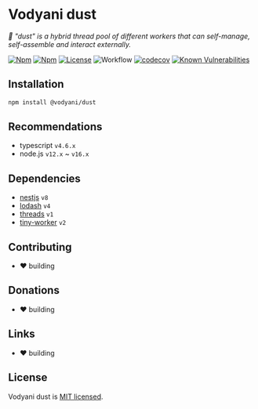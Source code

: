 # Vodyani dust

*🌟 "dust" is a hybrid thread pool of different workers that can self-manage, self-assemble and interact externally.*

[![Npm](https://img.shields.io/npm/v/@vodyani/dust)](https://www.npmjs.com/package/@vodyani/dust)
[![Npm](https://img.shields.io/npm/dm/@vodyani/dust)](https://www.npmjs.com/package/@vodyani/dust)
[![License](https://img.shields.io/github/license/vodyani/dust)](LICENSE)
![Workflow](https://github.com/vodyani/dust/actions/workflows/release.yml/badge.svg)
[![codecov](https://codecov.io/gh/vodyani/dust/branch/main/graph/badge.svg?token=YHBHSZH5PB)](https://codecov.io/gh/vodyani/dust)
[![Known Vulnerabilities](https://snyk.io/test/github/vodyani/dust/badge.svg?targetFile=package.json)](https://snyk.io/test/github/vodyani/dust?targetFile=package.json)

## Installation

```sh
npm install @vodyani/dust
```

## Recommendations

- typescript `v4.6.x`
- node.js `v12.x` ~ `v16.x`

## Dependencies

- [nestjs](https://github.com/nestjs) `v8`
- [lodash](https://github.com/lodash/lodash) `v4`
- [threads](https://github.com/andywer/threads.js) `v1`
- [tiny-worker](https://github.com/avoidwork/tiny-worker) `v2`

## Contributing

- ❤ building

## **Donations**

- ❤ building

## Links

- ❤ building

## License

Vodyani dust is [MIT licensed](LICENSE).

